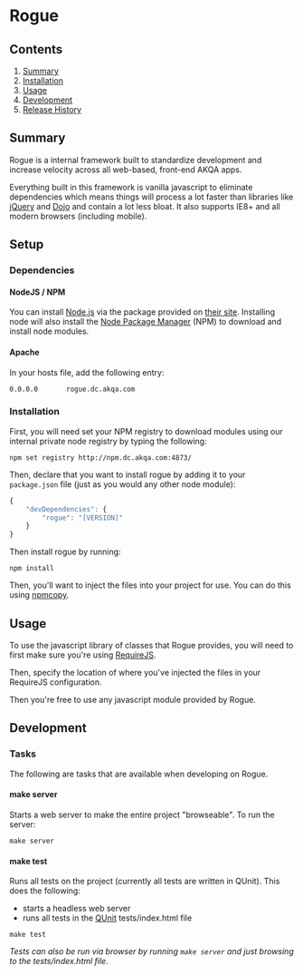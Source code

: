 # Rogue

## Contents

1. [Summary](#summary)
1. [Installation](#installation)
1. [Usage](#usage)
1. [Development](#development)
1. [Release History](#release-history)

<a name="summary"></a>
## Summary
Rogue is a internal framework built to standardize development and increase velocity across all web-based, front-end AKQA apps.

Everything built in this framework is vanilla javascript to eliminate dependencies which means things will process a lot faster than libraries like [jQuery](http://jquery.com/) and [Dojo](http://dojotoolkit.org/) and contain a lot less bloat. It also supports IE8+ and all modern browsers (including mobile).

<a name="installation"></a>

## Setup

### Dependencies

#### NodeJS / NPM

You can install [Node.js](http://www.nodejs.org/) via the package provided on [their site](http://www.nodejs.org). Installing node will also install the [Node Package Manager](https://github.com/npm/npm) (NPM) to download and install node modules.

#### Apache

In your hosts file, add the following entry:

```
0.0.0.0       rogue.dc.akqa.com
```

### Installation

First, you will need set your NPM registry to download modules using our internal private node registry by typing the following:

```
npm set registry http://npm.dc.akqa.com:4873/
```

Then, declare that you want to install rogue by adding it to your `package.json` file (just as you would any other node module):

```javascript
{
    "devDependencies": {
        "rogue": "[VERSION]"
    }
}
```

Then install rogue by running:

```
npm install
```

Then, you'll want to inject the files into your project for use. You can do this using [npmcopy](https://github.com/timmywil/grunt-npmcopy).

<a name="usage"></a>
## Usage

To use the javascript library of classes that Rogue provides, you will need to first make sure you're using [RequireJS](http://requirejs.org/).

Then, specify the location of where you've injected the files in your RequireJS configuration.

Then you're free to use any javascript module provided by Rogue.

<a name="development"></a>
## Development

### Tasks

The following are tasks that are available when developing on Rogue.

#### make server

Starts a web server to make the entire project "browseable".  To run the server:

```
make server
```

#### make test

Runs all tests on the project (currently all tests are written in QUnit).  This does the following:
* starts a headless web server
* runs all tests in the [QUnit](http://qunitjs.com) tests/index.html file

```
make test
```

_Tests can also be run via browser by running `make server` and just browsing to the tests/index.html file._


